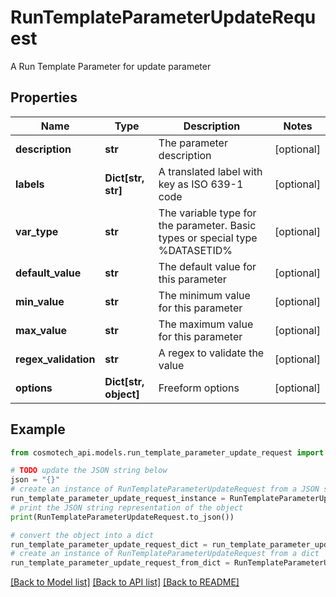 # RunTemplateParameterUpdateRequest

A Run Template Parameter for update parameter

## Properties

Name | Type | Description | Notes
------------ | ------------- | ------------- | -------------
**description** | **str** | The parameter description | [optional] 
**labels** | **Dict[str, str]** | A translated label with key as ISO 639-1 code | [optional] 
**var_type** | **str** | The variable type for the parameter. Basic types or special type %DATASETID% | [optional] 
**default_value** | **str** | The default value for this parameter | [optional] 
**min_value** | **str** | The minimum value for this parameter | [optional] 
**max_value** | **str** | The maximum value for this parameter | [optional] 
**regex_validation** | **str** | A regex to validate the value | [optional] 
**options** | **Dict[str, object]** | Freeform options | [optional] 

## Example

```python
from cosmotech_api.models.run_template_parameter_update_request import RunTemplateParameterUpdateRequest

# TODO update the JSON string below
json = "{}"
# create an instance of RunTemplateParameterUpdateRequest from a JSON string
run_template_parameter_update_request_instance = RunTemplateParameterUpdateRequest.from_json(json)
# print the JSON string representation of the object
print(RunTemplateParameterUpdateRequest.to_json())

# convert the object into a dict
run_template_parameter_update_request_dict = run_template_parameter_update_request_instance.to_dict()
# create an instance of RunTemplateParameterUpdateRequest from a dict
run_template_parameter_update_request_from_dict = RunTemplateParameterUpdateRequest.from_dict(run_template_parameter_update_request_dict)
```
[[Back to Model list]](../README.md#documentation-for-models) [[Back to API list]](../README.md#documentation-for-api-endpoints) [[Back to README]](../README.md)


